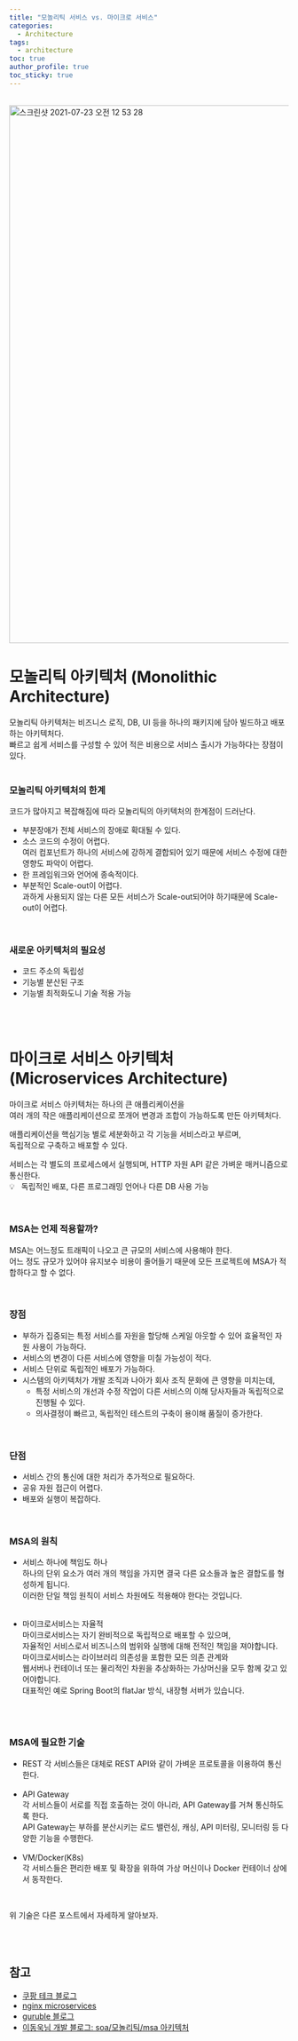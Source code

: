 ```yaml
---
title: "모놀리틱 서비스 vs. 마이크로 서비스"      
categories:
  - Architecture
tags:
  - architecture
toc: true
author_profile: true
toc_sticky: true
--- 
```



   
<br />     

<img width="969" alt="스크린샷 2021-07-23 오전 12 53 28" src="https://user-images.githubusercontent.com/33855307/126669659-5b7165bc-ee83-4554-bf97-05421e72306d.png">    

<br />     

# 모놀리틱 아키텍처 (Monolithic Architecture)       
모놀리틱 아키텍처는 비즈니스 로직, DB, UI 등을 하나의 패키지에 담아 빌드하고 배포하는 아키텍처다.   
빠르고 쉽게 서비스를 구성할 수 있어 적은 비용으로 서비스 출시가 가능하다는 장점이 있다.    
<br />  

### 모놀리틱 아키텍처의 한계     
코드가 많아지고 복잡해짐에 따라 모놀리틱의 아키텍처의 한계점이 드러난다.     

* 부분장애가 전체 서비스의 장애로 확대될 수 있다.
* 소스 코드의 수정이 어렵다.     
  여러 컴포넌트가 하나의 서비스에 강하게 결합되어 있기 때문에 서비스 수정에 대한 영향도 파악이 어렵다.       
* 한 프레임워크와 언어에 종속적이다.  
* 부분적인 Scale-out이 어렵다.   
  과하게 사용되지 않는 다른 모든 서비스가 Scale-out되어야 하기때문에 Scale-out이 어렵다.    

<br />     
 
### 새로운 아키텍처의 필요성      
* 코드 주소의 독립성     
* 기능별 분산된 구조       
* 기능별 최적화도니 기술 적용 가능    

<br />   
<br />   

# 마이크로 서비스 아키텍처 (Microservices Architecture)      
마이크로 서비스 아키텍처는 하나의 큰 애플리케이션을   
여러 개의 작은 애플리케이션으로 쪼개어 변경과 조합이 가능하도록 만든 아키텍처다.       

애플리케이션을 핵심기능 별로 세분화하고 각 기능을 서비스라고 부르며,   
독립적으로 구축하고 배포할 수 있다.    

서비스는 각 별도의 프로세스에서 실행되며, HTTP 자원 API 같은 가벼운 매커니즘으로 통신한다.   
💡 &nbsp; 독립적인 배포, 다른 프로그래밍 언어나 다른 DB 사용 가능   

<br />   

### MSA는 언제 적용할까?   
MSA는 어느정도 트래픽이 나오고 큰 규모의 서비스에 사용해야 한다.   
어느 정도 규모가 있어야 유지보수 비용이 줄어들기 때문에 모든 프로젝트에 MSA가 적합하다고 할 수 없다.   

<br />   

### 장점    
* 부하가 집중되는 특정 서비스를 자원을 할당해 스케일 아웃할 수 있어 효율적인 자원 사용이 가능하다.     
* 서비스의 변경이 다른 서비스에 영향을 미칠 가능성이 적다.    
* 서비스 단위로 독립적인 배포가 가능하다.   
* 시스템의 아키텍처가 개발 조직과 나아가 회사 조직 문화에 큰 영향을 미치는데,     
    - 특정 서비스의 개선과 수정 작업이 다른 서비스의 이해 당사자들과 독립적으로 진행될 수 있다.   
    - 의사결정이 빠르고, 독립적인 테스트의 구축이 용이해 품질이 증가한다.   
    
<br />   


### 단점   
* 서비스 간의 통신에 대한 처리가 추가적으로 필요하다.   
* 공유 자원 접근이 어렵다.   
* 배포와 실행이 복잡하다.   

<br />   

### MSA의 원칙   
* 서비스 하나에 책임도 하나     
  하나의 단위 요소가 여러 개의 책임을 가지면 결국 다른 요소들과 높은 결합도를 형성하게 됩니다.   
  이러한 단일 책임 원칙이 서비스 차원에도 적용해야 한다는 것입니다.  
  <br />      
  
* 마이크로서비스는 자율적      
  마이크로서비스는 자기 완비적으로 독립적으로 배포할 수 있으며,     
  자율적인 서비스로서 비즈니스의 범위와 실행에 대해 전적인 책임을 져야합니다.     
  마이크로서비스는 라이브러리 의존성을 포함한 모든 의존 관계와     
  웹서버나 컨테이너 또는 물리적인 차원을 추상화하는 가상머신을 모두 함께 갖고 있어야합니다.     
  대표적인 예로 Spring Boot의 flatJar 방식, 내장형 서버가 있습니다.    


<br />      
<br />      


### MSA에 필요한 기술    
* REST
  각 서비스들은 대체로 REST API와 같이 가벼운 프로토콜을 이용하여 통신한다.        
  <br />  
* API Gateway  
  각 서비스들이 서로를 직접 호출하는 것이 아니라, API Gateway를 거쳐 통신하도록 한다.     
  API Gateway는 부하를 분산시키는 로드 밸런싱, 캐싱, API 미터링, 모니터링 등 다양한 기능을 수행한다.    
  <br />    
* VM/Docker(K8s)    
  각 서비스들은 편리한 배포 및 확장을 위하여 가상 머신이나 Docker 컨테이너 상에서 동작한다.   
<br />       
  
위 기술은 다른 포스트에서 자세하게 알아보자.   

<br />     
<br />     

## 참고   
* [쿠팡 테크 블로그](https://medium.com/coupang-tech/%ED%96%89%EB%B3%B5%EC%9D%84-%EC%B0%BE%EA%B8%B0-%EC%9C%84%ED%95%9C-%EC%9A%B0%EB%A6%AC%EC%9D%98-%EC%97%AC%EC%A0%95-94678fe9eb61)      
* [nginx microservices](https://www.nginx.com/blog/introduction-to-microservices/)       
* [guruble 블로그](http://guruble.com/%EB%A7%88%EC%9D%B4%ED%81%AC%EB%A1%9C%EC%84%9C%EB%B9%84%EC%8A%A4microservice-%EC%95%84%ED%82%A4%ED%85%8D%EC%B2%98-%EA%B7%B8%EA%B2%83%EC%9D%B4-%EB%AD%A3%EC%9D%B4-%EC%A4%91%ED%97%8C%EB%94%94/)             
* [이동욱님 개발 블로그: soa/모놀리틱/msa 아키텍처](https://dongwooklee96.github.io/post/2021/03/27/soa-%EB%AA%A8%EB%86%80%EB%A6%AC%ED%8B%B1-%EA%B7%B8%EB%A6%AC%EA%B3%A0-msa-%EC%95%84%ED%82%A4%ED%85%8D%EC%B2%98/)         

<br />       